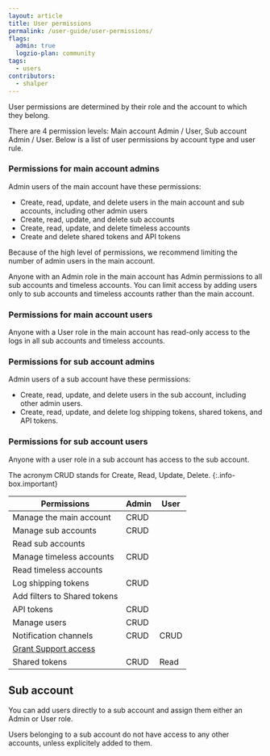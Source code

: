 ```yaml
---
layout: article
title: User permissions
permalink: /user-guide/user-permissions/
flags:
  admin: true
  logzio-plan: community
tags:
  - users
contributors:
  - shalper
---
```


User permissions are determined by their role and the account to which they belong.

There are 4 permission levels: Main account Admin / User, Sub account Admin / User. Below is a list of user permissions by account type and user rule.





### Permissions for main account admins

Admin users of the main account have these permissions:

* Create, read, update, and delete users in the main account and sub accounts,
  including other admin users
* Create, read, update, and delete sub accounts
* Create, read, update, and delete timeless accounts
* Create and delete shared tokens and API tokens

Because of the high level of permissions,
we recommend limiting the number of admin users in the main account.

Anyone with an Admin role in the main account has Admin permissions to all sub accounts and timeless accounts. You can limit access by adding users only to sub accounts and timeless accounts rather than the main account.


### Permissions for main account users

Anyone with a User role in the main account has read-only access to the logs in all sub accounts and timeless accounts.


### Permissions for sub account admins

Admin users of a sub account have these permissions:

* Create, read, update, and delete users in the sub account, including other admin users.
* Create, read, update, and delete log shipping tokens, shared tokens, and API tokens.

### Permissions for sub account users

Anyone with a user role in a sub account has access to the sub account.

The acronym CRUD stands for Create, Read, Update, Delete.
{:.info-box.important}

| Permissions | Admin | User |
|---|---|---|
| Manage the main account | CRUD | <i class="fas fa-times"></i> |
| Manage sub accounts | CRUD | <i class="fas fa-times"></i> |
| Read sub accounts | <i class="fas fa-check"></i>  | <i class="fas fa-check"></i>  |
| Manage timeless accounts | CRUD | <i class="fas fa-times"></i> |
| Read timeless accounts | <i class="fas fa-check"></i>  | <i class="fas fa-check"></i>  |
| Log shipping tokens | CRUD | <i class="fas fa-times"></i> |
| Add filters to Shared tokens | <i class="fas fa-check"></i>  | <i class="fas fa-times"></i> |
| API tokens | CRUD | <i class="fas fa-times"></i> |
| Manage users | CRUD | <i class="fas fa-times"></i> |
| Notification channels | CRUD | CRUD |
| [Grant Support access](/user-guide/accounts/support-access.html) | <i class="fas fa-check"></i>  | <i class="fas fa-times"></i> |
| Shared tokens | CRUD | Read |


## Sub account

You can add users directly to a sub account and assign them either an Admin or User role.

Users belonging to a sub account do not have access to any other accounts, unless explicitely added to them.
